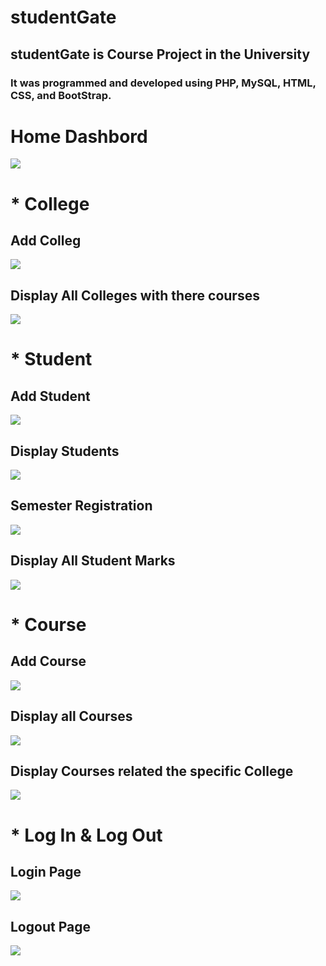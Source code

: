 # studentGate
## studentGate is Course Project in the University 
### It was programmed and developed using PHP, MySQL, HTML, CSS, and BootStrap.
# Home Dashbord
<img src="/images/homePage.png"/>

# * College 

## Add Colleg
<img src="/images/AddCollege.png"/>

## Display All Colleges with there courses
<img src="/images/displayColleges.png"/>

# * Student

## Add Student
<img src="/images/AddStudent.png"/>

## Display Students
<img src="/images/displayStudents.png"/>

## Semester Registration
<img src="/images/SemesterRegistration.png"/>

## Display All Student Marks
<img src="/images/Grades.png"/>

# * Course

## Add Course
<img src="/images/AddCourse.png"/>

## Display all Courses
<img src="/images/homePage.png"/>

## Display Courses related the specific College
<img src="/images/coursesByCollege.png"/>

# * Log In & Log Out

## Login Page
<img src="/images/login.png"/>

## Logout Page
<img src="/images/logout.png"/>
